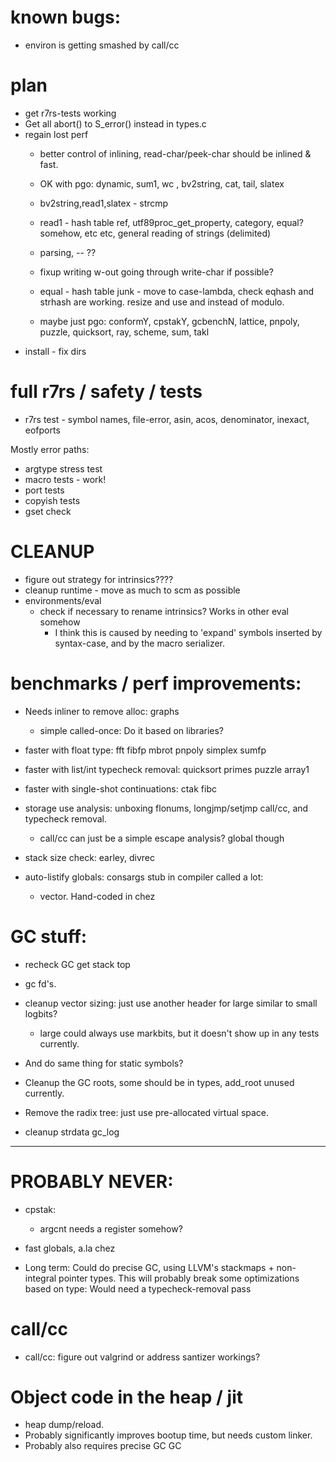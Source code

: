 # known bugs:
  * environ is getting smashed by call/cc

# plan
  * get r7rs-tests working
  * Get all abort() to S_error() instead in types.c
  * regain lost perf
	* better control of inlining, read-char/peek-char should be inlined & fast.
	* OK with pgo: dynamic, sum1, wc , bv2string, cat, tail, slatex
	
    * bv2string,read1,slatex - strcmp
	* read1 - hash table ref, utf89proc_get_property, category, equal? somehow, etc etc, general reading of strings (delimited)
	* parsing, -- ??
	* fixup writing w-out going through write-char if possible?
	* equal - hash table junk - move to case-lambda, check eqhash and strhash are working.
               resize and use and instead of modulo.
	* maybe just pgo: conformY, cpstakY, gcbenchN, lattice, pnpoly, puzzle, quicksort, ray, scheme, sum, takl
  * install - fix dirs

	 
# full r7rs / safety / tests
  * r7rs test - symbol names, file-error, asin, acos, denominator, inexact, eofports
  
  Mostly error paths:
  * argtype stress test
  * macro tests - work!
  * port tests
  * copyish tests
  * gset check
  
# CLEANUP

* figure out strategy for intrinsics????
* cleanup runtime - move as much to scm as possible
* environments/eval
  * check if necessary to rename intrinsics? Works in other eval somehow
     * I think this is caused by needing to 'expand' symbols inserted by 
	   syntax-case, and by the macro serializer.

# benchmarks / perf improvements:
  * Needs inliner to remove alloc: graphs
    * simple called-once: Do it based on libraries?
  * faster with float type: fft fibfp mbrot pnpoly simplex sumfp
  * faster with list/int typecheck removal: quicksort primes puzzle array1
  * faster with single-shot continuations: ctak fibc
  * storage use analysis: unboxing flonums, longjmp/setjmp call/cc, and typecheck removal.
    * call/cc can just be a simple escape analysis? global though
  
  * stack size check: earley, divrec
  * auto-listify globals: consargs stub in compiler called a lot: 
    * vector. Hand-coded in chez

# GC stuff:
* recheck GC get stack top

* gc fd's.
* cleanup vector sizing: just use another header for large similar to small logbits?
  * large could always use markbits, but it doesn't show up in any tests currently.
* And do same thing for static symbols?
* Cleanup the GC roots, some should be in types, add_root unused currently.
* Remove the radix tree: just use pre-allocated virtual space.
* cleanup strdata gc_log



----------------------------------------


# PROBABLY NEVER:	 

* cpstak:
  * argcnt needs a register somehow?

* fast globals, a.la chez

* Long term: Could do precise GC, using LLVM's stackmaps + non-integral pointer types. 
     This will probably break some optimizations based on type: Would need
	 a typecheck-removal pass
	 
# call/cc
  * call/cc: figure out valgrind or address santizer workings?

# Object code in the heap / jit
 * heap dump/reload.
 * Probably significantly improves bootup time, but needs custom linker.
 * Probably also requires precise GC GC
